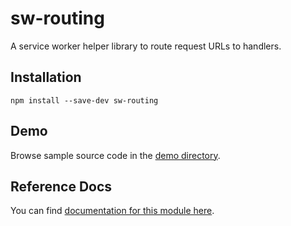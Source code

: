 <!-- DO NOT EDIT. This page is autogenerated. -->
<!-- To make changes, edit templates/Project-README.hbs, not this file. -->
# sw-routing

A service worker helper library to route request URLs to handlers.

## Installation

`npm install --save-dev sw-routing`

## Demo

Browse sample source code in the [demo directory](https://github.com/GoogleChrome/sw-helpers/tree/master/packages/sw-routing/demo).

## Reference Docs

You can find [documentation for this module here](https://googlechrome.github.io/sw-helpers/reference-docs/stable/latest/module-sw-routing.html#main).
